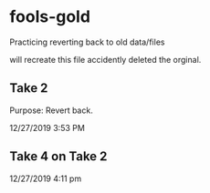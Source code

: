 # fools-gold
Practicing reverting back to old data/files


will recreate this file accidently deleted the orginal. 



## Take 2 


Purpose: Revert back. 

12/27/2019 3:53 PM 


## Take 4 on Take 2 


12/27/2019 4:11 pm 

